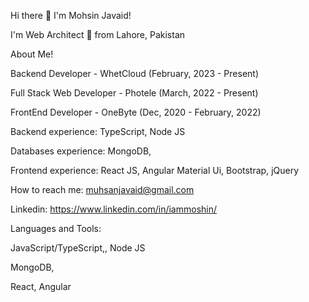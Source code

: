 Hi there 👋 I'm Mohsin Javaid!

I'm Web Architect 🚀 from Lahore, Pakistan

About Me!

Backend Developer - WhetCloud (February, 2023 - Present)

Full Stack Web Developer - Photele (March, 2022 - Present)

FrontEnd Developer - OneByte (Dec, 2020 - February, 2022)

Backend experience: TypeScript, Node JS

Databases experience: MongoDB,

Frontend experience: React JS, Angular Material Ui, Bootstrap, jQuery

How to reach me: muhsanjavaid@gmail.com

Linkedin: https://www.linkedin.com/in/iammoshin/

Languages and Tools:

JavaScript/TypeScript,, Node JS

MongoDB,

React, Angular

